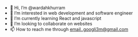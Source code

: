 - 👋 Hi, I’m @wardahkhurram
- 👀 I’m interested in web development and software engineer
- 🌱 I’m currently learning React and javascript
- 💞️ I’m looking to collaborate on websites
- 📫 How to reach me through email..googli3m@gmail.com

<!---
wardahkhurram/wardahkhurram is a ✨ special ✨ repository because its `README.md` (this file) appears on your GitHub profile.
You can click the Preview link to take a look at your changes.
--->
